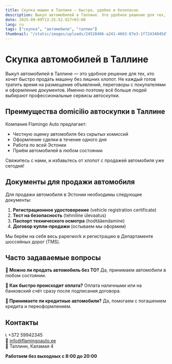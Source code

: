 ```yaml
---
title: Скупка машин в Таллине — быстро, удобно и безопасно
description: Выкуп автомобилей в Таллине. Это удобное решение для тех, кто хочет быстро продать машину без лишних хлопот.
date: 2025-09-09T13:25:52.927+03:00
lang: ru
tags: ["скупка", "автомобили", "таллин"]
thumbnail: "/static/images/uploads/24528406-a241-4663-87e3-1f72434045d7.png"
---
```


# Скупка автомобилей в Таллине

Выкуп автомобилей в Таллине — это удобное решение для тех, кто хочет быстро продать машину без лишних хлопот. Не каждый готов тратить время на размещение объявлений, переговоры с покупателями и оформление документов. Именно поэтому всё больше людей выбирают профессиональные сервисы автоскупки.

## Преимущества domicilio автоскупки в Таллине

Компания Flamingo Auto предлагает:
- Честную оценку автомобиля без скрытых комиссий
- Оформление сделки в течение одного дня
- Работа по всей Эстонии
- Приём автомобилей в любом состоянии

Свяжитесь с нами, и избавьтесь от хлопот с продажей автомобиля уже сегодня!

## Документы для продажи автомобиля

Для продажи автомобиля в Эстонии необходимы следующие документы:

1. **Регистрационное удостоверение** (vehicle registration certificate)
2. **Тест на безопасность** (tehniline ülevaatus)
3. **Паспорт технического осмотра** (hodtääendamine)
4. **Договор купли-продажи** (остываем мы оформим)

Мы берём на себя весь paperwork и регистрацию в Департаменте шоссейных дорог (TMS).

## Часто задаваемые вопросы

**🔹 Можно ли продать автомобиль без ТО?**
Да, принимаем автомобили в любом состоянии.

**🔹 Как быстро происходит оплата?**
Оплата наличными или на банковский счёт сразу после подписания договора.

**🔹 Принимаете ли кредитные автомобили?**
Да, помогаем с погашением кредита и переоформлением.

## Контакты

📞 +372 59942345  
📧 info@flamingoauto.ee  
🏢 Таллинн, Каламая 4

**Работаем без выходных с 8:00 до 20:00**
